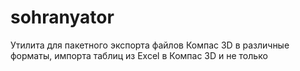 # sohranyator
Утилита для пакетного экспорта файлов Компас 3D в различные форматы, импорта таблиц из Excel в Компас 3D и не только
